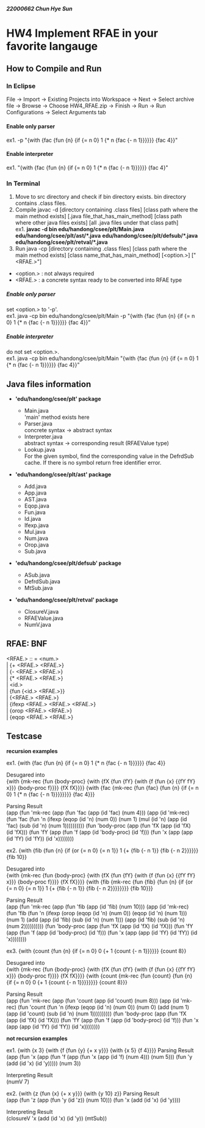 ##### 22000662 Chun Hye Sun
# HW4 Implement RFAE in your favorite langauge

## How to Compile and Run

### In Eclipse
File → Import → Existing Projects into Workspace → Next → Select archive file → Browse → Choose HW4_RFAE.zip → Finish -> Run -> Run Configurations -> Select Arguments tab

#### Enable only parser
ex1. -p "{with {fac {fun {n} {if {= n 0} 1 {* n {fac {- n 1}}}}}} {fac 4}}"

#### Enable interpreter
ex1. "{with {fac {fun {n} {if {= n 0} 1 {* n {fac {- n 1}}}}}} {fac 4}"

### In Terminal
1. Move to src directory and check if bin directory exists. bin directory contains .class files.
2. Compile
javac -d [directory containing .class files] [class path where the main method exists] [.java file_that_has_main_method] [class path where other java files exists] [all .java files under that class path]\
ex1. **javac -d bin edu/handong/csee/plt/Main.java** **edu/handong/csee/plt/ast/*.java** **edu/handong/csee/plt/defsub/*.java** **edu/handong/csee/plt/retval/*.java**
3. Run
java -cp [directory containing .class files] [class path where the main method exists] [class name_that_has_main_method] [<option.>] ["<RFAE.>"]

* <option.> : not always required
* <RFAE.> : a concrete syntax ready to be converted into RFAE type

##### Enable only parser
set <option.> to '-p'.\
ex1. java -cp bin edu/handong/csee/plt/Main -p "{with {fac {fun {n} {if {= n 0} 1 {* n {fac {- n 1}}}}}} {fac 4}}”

##### Enable interpreter
do not set <option.>.\
ex1. java -cp bin edu/handong/csee/plt/Main "{with {fac {fun {n} {if {= n 0} 1 {* n {fac {- n 1}}}}}} {fac 4}}”

## Java files information
* **'edu/handong/csee/plt' package**
  * Main.java\
    'main' method exists here
  * Parser.java\
    concrete syntax -> abstract syntax
  * Interpreter.java\
    abstract syntax -> corresponding result (RFAEValue type)
  * Lookup.java\
    For the given symbol, find the corresponding value in the DefrdSub cache. If there is no symbol return free identifier error.

* **'edu/handong/csee/plt/ast' package**
  * Add.java
  * App.java
  * AST.java
  * Eqop.java
  * Fun.java
  * Id.java
  * Ifexp.java
  * Mul.java
  * Num.java
  * Orop.java
  * Sub.java
  
* **'edu/handong/csee/plt/defsub' package**
  * ASub.java
  * DefrdSub.java
  * MtSub.java

* **'edu/handong/csee/plt/retval' package**
  * ClosureV.java
  * RFAEValue.java
  * NumV.java

## RFAE: BNF
<RFAE.> :: = <num.>\
            | {+ <RFAE.> <RFAE.>}\
            | {- <RFAE.> <RFAE.>}\
            | {* <RFAE.> <RFAE.>}\
            | <id.>\
            | {fun {<id.> <RFAE.>}}\
            | {<RFAE.> <RFAE.>}\
            | {ifexp <RFAE.> <RFAE.> <RFAE.>}\
            | {orop <RFAE.> <RFAE.>}\
            | {eqop <RFAE.> <RFAE.>}

##  Testcase

**recursion examples**

ex1. {with {fac {fun {n} {if {= n 0} 1 {* n {fac {- n 1}}}}}} {fac 4}}

Desugared into\
{with {mk-rec {fun {body-proc} {with {fX {fun {fY} {with {f {fun {x} {{fY fY} x}}} {body-proc f}}}} {fX fX}}}} {with {fac {mk-rec {fun {fac} {fun {n} {if {= n 0} 1 {* n {fac {- n 1}}}}}}}} {fac 4}}}

Parsing Result\
(app (fun 'mk-rec (app (fun 'fac (app (id 'fac) (num 4))) (app (id 'mk-rec) (fun 'fac (fun 'n (ifexp (eqop (id 'n) (num 0)) (num 1) (mul (id 'n) (app (id 'fac) (sub (id 'n) (num 1)))))))))) (fun 'body-proc (app (fun 'fX (app (id 'fX) (id 'fX))) (fun 'fY (app (fun 'f (app (id 'body-proc) (id 'f))) (fun 'x (app (app (id 'fY) (id 'fY)) (id 'x))))))))

ex2. {with {fib {fun {n} {if {or {= n 0} {= n 1}} 1 {+ {fib {- n 1}} {fib {- n 2}}}}}} {fib 10}}

Desugared into\
{with {mk-rec {fun {body-proc} {with {fX {fun {fY} {with {f {fun {x} {{fY fY} x}}} {body-proc f}}}} {fX fX}}}} {with {fib {mk-rec {fun {fib} {fun {n} {if {or {= n 0} {= n 1}} 1 {+ {fib {- n 1}} {fib {- n 2}}}}}}}} {fib 10}}}

Parsing Result\
(app (fun 'mk-rec (app (fun 'fib (app (id 'fib) (num 10))) (app (id 'mk-rec) (fun 'fib (fun 'n (ifexp (orop (eqop (id 'n) (num 0)) (eqop (id 'n) (num 1))) (num 1) (add (app (id 'fib) (sub (id 'n) (num 1))) (app (id 'fib) (sub (id 'n) (num 2)))))))))) (fun 'body-proc (app (fun 'fX (app (id 'fX) (id 'fX))) (fun 'fY (app (fun 'f (app (id 'body-proc) (id 'f))) (fun 'x (app (app (id 'fY) (id 'fY)) (id 'x))))))))

ex3. {with {count {fun {n} {if {= n 0} 0 {+ 1 {count {- n 1}}}}}} {count 8}}

Desugared into\
{with {mk-rec {fun {body-proc} {with {fX {fun {fY} {with {f {fun {x} {{fY fY} x}}} {body-proc f}}}} {fX fX}}}} {with {count {mk-rec {fun {count} {fun {n} {if {= n 0} 0 {+ 1 {count {- n 1}}}}}}}} {count 8}}}

Parsing Result\
(app (fun 'mk-rec (app (fun 'count (app (id 'count) (num 8))) (app (id 'mk-rec) (fun 'count (fun 'n (ifexp (eqop (id 'n) (num 0)) (num 0) (add (num 1) (app (id 'count) (sub (id 'n) (num 1)))))))))) (fun 'body-proc (app (fun 'fX (app (id 'fX) (id 'fX))) (fun 'fY (app (fun 'f (app (id 'body-proc) (id 'f))) (fun 'x (app (app (id 'fY) (id 'fY)) (id 'x))))))))


**not recursion examples**

ex1. {with {x 3} {with {f {fun {y} {+ x y}}} {with {x 5} {f 4}}}}
Parsing Result\
(app (fun 'x (app (fun 'f (app (fun 'x (app (id 'f) (num 4))) (num 5))) (fun 'y (add (id 'x) (id 'y))))) (num 3))

Interpreting Result\
(numV 7)

ex2. {with {z {fun {x} {+ x y}}} {with {y 10} z}}
Parsing Result\
(app (fun 'z (app (fun 'y (id 'z)) (num 10))) (fun 'x (add (id 'x) (id 'y))))

Interpreting Result\
(closureV 'x (add (id 'x) (id 'y)) (mtSub))
